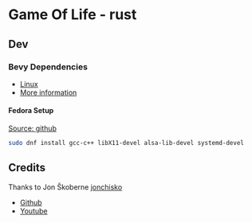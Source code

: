# Game Of Life - rust

## Dev

### Bevy Dependencies

-   [Linux](https://github.com/bevyengine/bevy/blob/main/docs/linux_dependencies.md)
-   [More information](https://bevyengine.org/learn/book/getting-started/setup/)

#### Fedora Setup

[Source: github](https://github.com/bevyengine/bevy/blob/main/docs/linux_dependencies.md)

```bash
sudo dnf install gcc-c++ libX11-devel alsa-lib-devel systemd-devel
```

## Credits

Thanks to Jon Škoberne [jonchisko](https://github.com/jonchisko)

-   [Github](https://github.com/jonchisko/GameOfLife)
-   [Youtube](https://www.youtube.com/watch?v=spUWzEbfhHY)
